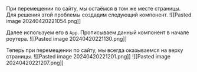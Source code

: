 При перемещении по сайту, мы остаёмся в том же месте страницы. Для решения этой проблемы создадим следующий компонент.
![[Pasted image 20240420221054.png]]

Далее используем его в `App`. Прописываем данный компонент в начале роутера.
![[Pasted image 20240420221130.png]]

Теперь при перемещении по сайту, мы всегда оказываемся на верху страницы.
![[Pasted image 20240420221201.png]]
![[Pasted image 20240420221207.png]]